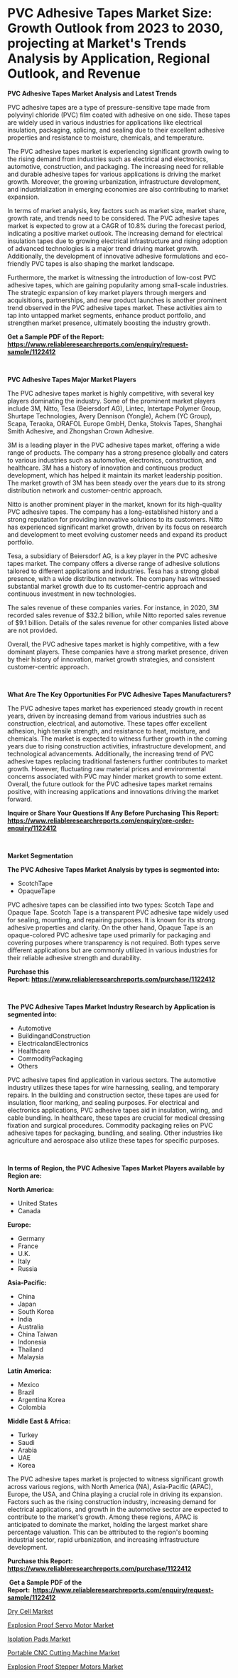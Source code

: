 <p><h1>PVC Adhesive Tapes Market Size: Growth Outlook from 2023 to 2030, projecting at Market's Trends Analysis by Application, Regional Outlook, and Revenue</h1></p><p><strong>PVC Adhesive Tapes Market Analysis and Latest Trends</strong></p>
<p><p>PVC adhesive tapes are a type of pressure-sensitive tape made from polyvinyl chloride (PVC) film coated with adhesive on one side. These tapes are widely used in various industries for applications like electrical insulation, packaging, splicing, and sealing due to their excellent adhesive properties and resistance to moisture, chemicals, and temperature.</p><p>The PVC adhesive tapes market is experiencing significant growth owing to the rising demand from industries such as electrical and electronics, automotive, construction, and packaging. The increasing need for reliable and durable adhesive tapes for various applications is driving the market growth. Moreover, the growing urbanization, infrastructure development, and industrialization in emerging economies are also contributing to market expansion.</p><p>In terms of market analysis, key factors such as market size, market share, growth rate, and trends need to be considered. The PVC adhesive tapes market is expected to grow at a CAGR of 10.8% during the forecast period, indicating a positive market outlook. The increasing demand for electrical insulation tapes due to growing electrical infrastructure and rising adoption of advanced technologies is a major trend driving market growth. Additionally, the development of innovative adhesive formulations and eco-friendly PVC tapes is also shaping the market landscape.</p><p>Furthermore, the market is witnessing the introduction of low-cost PVC adhesive tapes, which are gaining popularity among small-scale industries. The strategic expansion of key market players through mergers and acquisitions, partnerships, and new product launches is another prominent trend observed in the PVC adhesive tapes market. These activities aim to tap into untapped market segments, enhance product portfolio, and strengthen market presence, ultimately boosting the industry growth.</p></p>
<p><strong>Get a Sample PDF of the Report:&nbsp; <a href="https://www.reliableresearchreports.com/enquiry/request-sample/1122412">https://www.reliableresearchreports.com/enquiry/request-sample/1122412</a></strong></p>
<p>&nbsp;</p>
<p><strong>PVC Adhesive Tapes Major Market Players</strong></p>
<p><p>The PVC adhesive tapes market is highly competitive, with several key players dominating the industry. Some of the prominent market players include 3M, Nitto, Tesa (Beiersdorf AG), Lintec, Intertape Polymer Group, Shurtape Technologies, Avery Dennison (Yongle), Achem (YC Group), Scapa, Teraoka, ORAFOL Europe GmbH, Denka, Stokvis Tapes, Shanghai Smith Adhesive, and Zhongshan Crown Adhesive.</p><p>3M is a leading player in the PVC adhesive tapes market, offering a wide range of products. The company has a strong presence globally and caters to various industries such as automotive, electronics, construction, and healthcare. 3M has a history of innovation and continuous product development, which has helped it maintain its market leadership position. The market growth of 3M has been steady over the years due to its strong distribution network and customer-centric approach.</p><p>Nitto is another prominent player in the market, known for its high-quality PVC adhesive tapes. The company has a long-established history and a strong reputation for providing innovative solutions to its customers. Nitto has experienced significant market growth, driven by its focus on research and development to meet evolving customer needs and expand its product portfolio.</p><p>Tesa, a subsidiary of Beiersdorf AG, is a key player in the PVC adhesive tapes market. The company offers a diverse range of adhesive solutions tailored to different applications and industries. Tesa has a strong global presence, with a wide distribution network. The company has witnessed substantial market growth due to its customer-centric approach and continuous investment in new technologies.</p><p>The sales revenue of these companies varies. For instance, in 2020, 3M recorded sales revenue of $32.2 billion, while Nitto reported sales revenue of $9.1 billion. Details of the sales revenue for other companies listed above are not provided.</p><p>Overall, the PVC adhesive tapes market is highly competitive, with a few dominant players. These companies have a strong market presence, driven by their history of innovation, market growth strategies, and consistent customer-centric approach.</p></p>
<p>&nbsp;</p>
<p><strong>What Are The Key Opportunities For PVC Adhesive Tapes Manufacturers?</strong></p>
<p><p>The PVC adhesive tapes market has experienced steady growth in recent years, driven by increasing demand from various industries such as construction, electrical, and automotive. These tapes offer excellent adhesion, high tensile strength, and resistance to heat, moisture, and chemicals. The market is expected to witness further growth in the coming years due to rising construction activities, infrastructure development, and technological advancements. Additionally, the increasing trend of PVC adhesive tapes replacing traditional fasteners further contributes to market growth. However, fluctuating raw material prices and environmental concerns associated with PVC may hinder market growth to some extent. Overall, the future outlook for the PVC adhesive tapes market remains positive, with increasing applications and innovations driving the market forward.</p></p>
<p><strong>Inquire or Share Your Questions If Any Before Purchasing This Report: <a href="https://www.reliableresearchreports.com/enquiry/pre-order-enquiry/1122412">https://www.reliableresearchreports.com/enquiry/pre-order-enquiry/1122412</a></strong></p>
<p>&nbsp;</p>
<p><strong>Market Segmentation</strong></p>
<p><strong>The PVC Adhesive Tapes Market Analysis by types is segmented into:</strong></p>
<p><ul><li>ScotchTape</li><li>OpaqueTape</li></ul></p>
<p><p>PVC adhesive tapes can be classified into two types: Scotch Tape and Opaque Tape. Scotch Tape is a transparent PVC adhesive tape widely used for sealing, mounting, and repairing purposes. It is known for its strong adhesive properties and clarity. On the other hand, Opaque Tape is an opaque-colored PVC adhesive tape used primarily for packaging and covering purposes where transparency is not required. Both types serve different applications but are commonly utilized in various industries for their reliable adhesive strength and durability.</p></p>
<p><strong>Purchase this Report:&nbsp;<a href="https://www.reliableresearchreports.com/purchase/1122412">https://www.reliableresearchreports.com/purchase/1122412</a></strong></p>
<p>&nbsp;</p>
<p><strong>The PVC Adhesive Tapes Market Industry Research by Application is segmented into:</strong></p>
<p><ul><li>Automotive</li><li>BuildingandConstruction</li><li>ElectricalandElectronics</li><li>Healthcare</li><li>CommodityPackaging</li><li>Others</li></ul></p>
<p><p>PVC adhesive tapes find application in various sectors. The automotive industry utilizes these tapes for wire harnessing, sealing, and temporary repairs. In the building and construction sector, these tapes are used for insulation, floor marking, and sealing purposes. For electrical and electronics applications, PVC adhesive tapes aid in insulation, wiring, and cable bundling. In healthcare, these tapes are crucial for medical dressing fixation and surgical procedures. Commodity packaging relies on PVC adhesive tapes for packaging, bundling, and sealing. Other industries like agriculture and aerospace also utilize these tapes for specific purposes.</p></p>
<p>&nbsp;</p>
<p><strong>In terms of Region, the PVC Adhesive Tapes Market Players available by Region are:</strong></p>
<p>
    <p> <strong> North America: </strong>
        <ul>
            <li>United States</li>
            <li>Canada</li>
        </ul>
        </p> 
    <p> <strong> Europe: </strong>
        <ul>
            <li>Germany</li>
            <li>France</li>
            <li>U.K.</li>
            <li>Italy</li>
            <li>Russia</li>
        </ul>
        </p> 
    <p> <strong> Asia-Pacific: </strong>
        <ul>
            <li>China</li>
            <li>Japan</li>
            <li>South Korea</li>
            <li>India</li>
            <li>Australia</li>
            <li>China Taiwan</li>
            <li>Indonesia</li>
            <li>Thailand</li>
            <li>Malaysia</li>
        </ul>
        </p> 
    <p> <strong> Latin America: </strong>
        <ul>
            <li>Mexico</li>
            <li>Brazil</li>
            <li>Argentina Korea</li>
            <li>Colombia</li>
        </ul>
        </p> 
    <p> <strong> Middle East & Africa: </strong>
        <ul>
            <li>Turkey</li>
            <li>Saudi</li>
            <li>Arabia</li>
            <li>UAE</li>
            <li>Korea</li>
        </ul>
    </p>
    </p>
<p><p>The PVC adhesive tapes market is projected to witness significant growth across various regions, with North America (NA), Asia-Pacific (APAC), Europe, the USA, and China playing a crucial role in driving its expansion. Factors such as the rising construction industry, increasing demand for electrical applications, and growth in the automotive sector are expected to contribute to the market's growth. Among these regions, APAC is anticipated to dominate the market, holding the largest market share percentage valuation. This can be attributed to the region's booming industrial sector, rapid urbanization, and increasing infrastructure development.</p></p>
<p><strong>Purchase this Report: <a href="https://www.reliableresearchreports.com/purchase/1122412">https://www.reliableresearchreports.com/purchase/1122412</a></strong></p>
<p>&nbsp;<strong>Get a Sample PDF of the Report:&nbsp;&nbsp;<a href="https://www.reliableresearchreports.com/enquiry/request-sample/1122412">https://www.reliableresearchreports.com/enquiry/request-sample/1122412</a></strong></p>
<p><strong></strong></p>
<p><p><a href="https://medium.com/@othaleffler644/dry-cell-market-size-and-market-trends-complete-industry-overview-2023-to-2030-fcce3ab451aa">Dry Cell Market</a></p><p><a href="https://medium.com/@josephweaver29/explosion-proof-servo-motor-market-furnishes-information-on-market-share-market-trends-and-market-c8604a4ed6d9">Explosion Proof Servo Motor Market</a></p><p><a href="https://medium.com/@jeremybates83/isolation-pads-market-share-evolution-and-market-growth-trends-2023-2030-a041c1f0e172">Isolation Pads Market</a></p><p><a href="https://medium.com/@jqgvpygpb56374/portable-cnc-cutting-machine-market-competitive-analysis-market-trends-and-forecast-to-2030-8059ed425075">Portable CNC Cutting Machine Market</a></p><p><a href="https://medium.com/@frankpeters35/explosion-proof-stepper-motors-market-size-cagr-trends-2024-2030-31a02264857f">Explosion Proof Stepper Motors Market</a></p></p>
